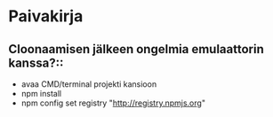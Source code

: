 # Paivakirja

## Cloonaamisen jälkeen ongelmia emulaattorin kanssa?::
* avaa CMD/terminal projekti kansioon
* npm install
* npm config set registry "http://registry.npmjs.org"